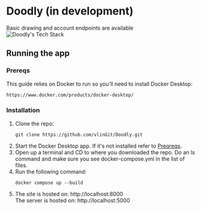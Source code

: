 # Doodly (in development)

Basic drawing and account endpoints are available <br>
![Doodly's Tech Stack](https://github-readme-tech-stack.vercel.app/api/cards?title=Doodly%27s+Tech+Stack&titleAlign=center&fontFamily=Consolas&fontSize=22&showBorder=false&lineCount=1&width=350&hideBg=true&hideTitle=true&bg=%230d1117&badge=%230d1117&border=%230d1117&line1=react%2Creact%2C58a6ff%3Bexpress%2Cexpress%2Cdab83b%3Bdocker%2Cdocker%2C025395%3B)

## Running the app
### Prereqs
This guide relies on Docker to run so you'll need to install Docker Desktop:
```sh
https://www.docker.com/products/docker-desktop/
```

### Installation
1. Clone the repo:
    ```
    git clone https://github.com/vlinGit/Doodly.git
    ```
2. Start the Docker Desktop app. If it's not installed refer to <a href="#Prereqs">Preqreqs</a>.
3. Open up a terminal and CD to where you downloaded the repo. Do an ls command and make sure you see docker-compose.yml in the list of files.
4. Run the following command:
    ```
    docker compose up --build
    ```
5. The site is hosted on: http://localhost:8000 <br> The server is hosted on: http://localhost:5000
